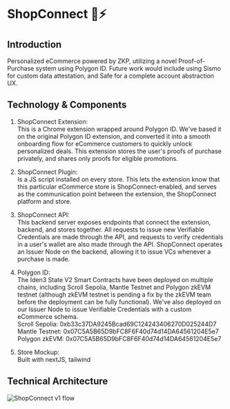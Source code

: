 # ShopConnect 🛒⚡

## Introduction
Personalized eCommerce powered by ZKP, utilizing a novel Proof-of-Purchase system using Polygon ID. Future work would include using Sismo for custom data attestation, and Safe for a complete account abstraction UX.

## Technology & Components
1) ShopConnect Extension:  
This is a Chrome extension wrapped around Polygon ID. We've based it on the original Polygon ID extension, and converted it into a smooth onboarding flow for eCommerce customers to quickly unlock personalized deals. This extension stores the user's proofs of purchase privately, and shares only proofs for eligible promotions.

2) ShopConnect Plugin:  
Is a JS script installed on every store. This lets the extension know that this particular eCommerce store is ShopConnect-enabled, and serves as the communication point between the extension, the ShopConnect platform and store.

3) ShopConnect API:  
This backend server exposes endpoints that connect the extension, backend, and stores together. All requests to issue new Verifiable Credentials are made through the API, and requests to verify credentials in a user's wallet are also made through the API. ShopConnect operates an Issuer Node on the backend, allowing it to issue VCs whenever a purchase is made.

4) Polygon ID:  
The Iden3 State V2 Smart Contracts have been deployed on multiple chains, including Scroll Sepolia, Mantle Testnet and Polygon zkEVM testnet (although zkEVM testnet is pending a fix by the zkEVM team before the deployment can be fully functional). We've also deployed on our Issuer Node to issue Verifiable Credentials with a custom eCommerce schema.  
Scroll Sepolia: 0xb33c37DA9245Bcad69C124243406270D025244D7  
Mantle Testnet: 0x07C5A5B65D9bFC8F6F40d74d14DA64561204E5e7  
Polygon zkEVM: 0x07C5A5B65D9bFC8F6F40d74d14DA64561204E5e7   

6) Store Mockup:  
Built with nextJS, tailwind 

## Technical Architecture

![ShopConnect v1 flow](https://github.com/shopconnectorg/.github/assets/757742/d30de2c9-92f4-4383-8a4c-aa47970d1a51)
